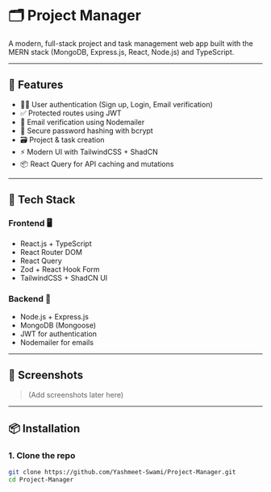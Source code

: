 ﻿# 🗂️ Project Manager

A modern, full-stack project and task management web app built with the MERN stack (MongoDB, Express.js, React, Node.js) and TypeScript.

---

## 🚀 Features

- 🧑‍💼 User authentication (Sign up, Login, Email verification)
- ✅ Protected routes using JWT
- 📧 Email verification using Nodemailer
- 🔐 Secure password hashing with bcrypt
- 🗃️ Project & task creation
- ⚡ Modern UI with TailwindCSS + ShadCN
- 📦 React Query for API caching and mutations

---

## 📂 Tech Stack

### Frontend 🖥️
- React.js + TypeScript
- React Router DOM
- React Query
- Zod + React Hook Form
- TailwindCSS + ShadCN UI

### Backend 🧠
- Node.js + Express.js
- MongoDB (Mongoose)
- JWT for authentication
- Nodemailer for emails

---

## 📸 Screenshots

> (Add screenshots later here)

---

## 📦 Installation

### 1. Clone the repo

```bash
git clone https://github.com/Yashmeet-Swami/Project-Manager.git
cd Project-Manager


